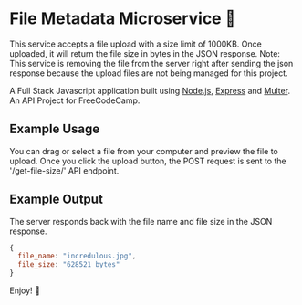 # File Metadata Microservice :file_folder:

This service accepts a file upload with a size limit of 1000KB. Once uploaded, it will return the file size in bytes in the JSON response. Note: This service is removing the file from the server right after sending the json response because the upload files are not being managed for this project.  


A Full Stack Javascript application built using [Node.js](https://nodejs.org/), [Express](https://expressjs.com/) and [Multer](https://www.npmjs.com/package/multer).
An API Project for FreeCodeCamp.

## Example Usage
You can drag or select a file from your computer and preview the file to upload. Once you click the upload button, the POST request is sent to the '/get-file-size/' API endpoint.

## Example Output

The server responds back with the file name and file size in the JSON response.

```javascript
{ 
  file_name: "incredulous.jpg", 
  file_size: "628521 bytes"
}
```


Enjoy! :blue_heart:
